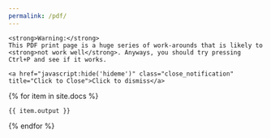 ```yaml
---
permalink: /pdf/
---
```


<script type="text/javascript" src="/scripts/hideme.js"></script>

<div id='hideme'>
	
	<strong>Warning:</strong>
	This PDF print page is a huge series of work-arounds that is likely to <strong>not work well</strong>. Anyways, you should try pressing Ctrl+P and see if it works.

	<a href="javascript:hide('hideme')" class="close_notification" title="Click to Close">Click to dismiss</a>

</div>

{% for item in site.docs %}

	{{ item.output }}

{% endfor %}

<script type="text/javascript" src="/scripts/findreplaceall.js"></script>